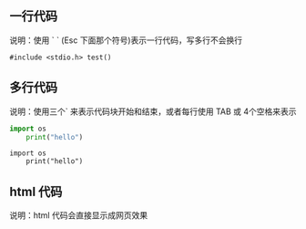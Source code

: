 
## 一行代码
说明：使用 \` \` (Esc 下面那个符号)表示一行代码，写多行不会换行

`#include <stdio.h> test()`

## 多行代码
说明：使用三个\` 来表示代码块开始和结束，或者每行使用 TAB 或 4个空格来表示

``` python
import os
    print("hello")

```

    import os
        print("hello")

## html 代码
说明：html 代码会直接显示成网页效果